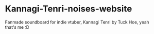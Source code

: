 # Kannagi-Tenri-noises-website
Fanmade soundboard for indie vtuber, Kannagi Tenri by Tuck Hoe, yeah that's me :D
